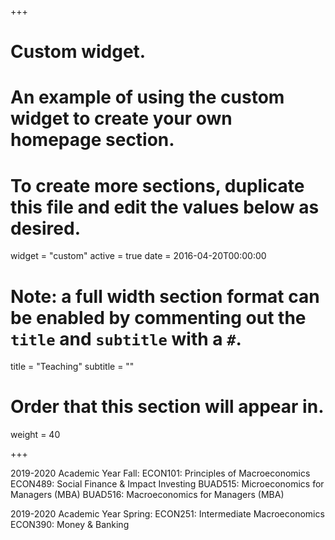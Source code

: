 +++
# Custom widget.
# An example of using the custom widget to create your own homepage section.
# To create more sections, duplicate this file and edit the values below as desired.
widget = "custom"
active = true
date = 2016-04-20T00:00:00

# Note: a full width section format can be enabled by commenting out the `title` and `subtitle` with a `#`.
title = "Teaching"
subtitle = ""

# Order that this section will appear in.
weight = 40

+++

2019-2020 Academic Year Fall:
	ECON101: Principles of Macroeconomics
	ECON489: Social Finance & Impact Investing
	BUAD515: Microeconomics for Managers (MBA) 
	BUAD516: Macroeconomics for Managers (MBA)
    
2019-2020 Academic Year Spring:
  ECON251: Intermediate Macroeconomics
  ECON390: Money & Banking
